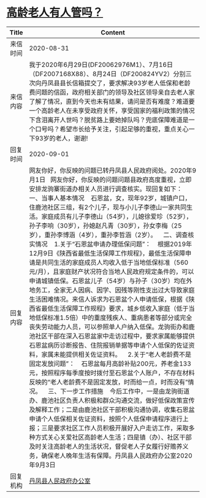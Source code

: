 # <a href="http://www.shangluo.gov.cn/zmhd/ldxxxx.jsp?urltype=leadermail.LeaderMailContentUrl&wbtreeid=1112&leadermailid=6394">高龄老人有人管吗？</a>
|Title|Content|
|:---:|---|
|来信时间|2020-08-31|
|来信内容|我于2020年6月29日(DF20062976M1）、7月16日（DF2007168X88）、8月24日（DF200824YV2）分别三次向丹凤县县长信箱提交了，要求解决93岁老人低保和老龄费问题的信函，政府相关部门的领导及社区领导亲自去老人家了解了情况，直到今天也未有结果，请问是否有难度？难道要一个高龄老人在未享受政府关怀，享受国家的福利政策的情况下含泪离开人世吗？脱贫路上要她掉队吗？兜底保障难道是一个口号吗？希望市长给予关注，引起足够的重视，重点关心一下93岁的老人，谢谢!|
|回复时间|2020-09-01|
|回复内容|网友你好，你反映的问题已转丹凤县人民政府阅处。2020年9月1日   网友你好，你反映的问题问题县政府高度重视，立即安排龙驹寨街道办相关人员进行调查核实。现回复如下：    一、当事人基本情况    石恩盆，女，现年92岁，城镇户口，住鹿池社区三组，有2个儿子，现与小儿子李德山一家共同生活。家庭成员有儿子李德山（54岁），儿媳徐爱珍（52岁），孙子李响（30岁），孙媳赵凡青（30岁），孙女李梅（25岁），重孙李博涵（4岁），重孙李哲涵（2岁）。    二、调查核实情况    1.关于“石恩盆申请办理低保问题”：    根据2019年12月9日《陕西省最低生活保障工作规程》，最低生活保障申请是共同生活的家庭成员人均收入低于当地低保标准（560元/月），且家庭财产状况符合当地人民政府规定条件的，可以申请城镇低保。石恩盆儿子（54岁）与孙子（30岁）均在外地务工，全家无人因病、因学、因残等刚性支出过大导致家庭生活困难情况。来信人诉求为石恩盆个人申请低保，根据《陕西省最低生活保障工作规程》要求，城乡低收入家庭（低于当地低保标准1.5倍）中的重度残疾人、重病患者等部分或完全丧失劳动能力人员，可以参照单人户纳入低保。龙驹街办和鹿池社区干部在深入石恩盆家中走访过程中，要求家属能够提供石恩盆病历诊断报告、住院报销单据等申请个人低保的佐证资料，家属未能提供相关佐证资料。    2.关于“老人老龄费不是固定发放问题”：    石恩盆每月高龄补贴200元，养老金133元，按照程序每季度按时拨付至石恩盆个人账户，不存在材料反映的“老人老龄费不是固定发放，时而给一点，时而没有”情况。    三、下一步工作措施    今后工作中，一是由龙驹街道办、鹿池社区负责人积极和群众沟通交流，做好低保政策宣传及解释工作；二是由鹿池社区干部积极沟通协调，收集石恩盆申请个人低保相关佐证资料，按照个人低保申请程序进行上报；三是要求社区工作人员积极开展好入户走访工作，采取多种方式关心关爱社区高龄老人生活；四是镇（办）、社区干部及时关注高龄老人的生活状况，督促老人子女履行好赡养义务，确保老人晚年生活有保障。丹凤县人民政府办公室2020年9月3日|
|回复机构|<a href="../../categories/agencies/丹凤县人民政府办公室.md">丹凤县人民政府办公室</a>|